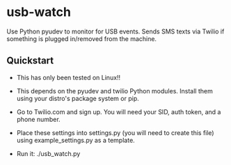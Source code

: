 # usb-watch
Use Python pyudev to monitor for USB events. Sends SMS texts via Twilio if
something is plugged in/removed from the machine.

## Quickstart

- This has only been tested on Linux!!

- This depends on the pyudev and twilio Python modules. Install them
  using your distro's package system or pip.

- Go to Twilio.com and sign up. You will need your SID, auth token, and a 
  phone number.

- Place these settings into settings.py (you will need to create this file)
  using example_settings.py as a template.
  
- Run it: ./usb_watch.py
